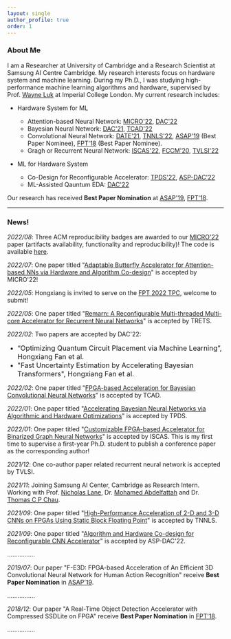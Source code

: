 ```yaml
---
layout: single
author_profile: true
order: 1
---
```


### About Me

I am a Researcher at University of Cambridge and a Research Scientist at Samsung AI Centre Cambridge.
My research interests focus on hardware system and machine learning. During my Ph.D., I was studying high-performance machine learning algorithms and hardware, supervised by Prof. [Wayne Luk](https://www.imperial.ac.uk/people/w.luk) at Imperial College London. My current research includes:

- Hardware System for ML
    - Attention-based Neural Network: [MICRO'22](https://arxiv.org/abs/2209.09570), [DAC'22](https://dl.acm.org/doi/abs/10.1145/3489517.3530451)
    - Bayesian Neural Network: [DAC'21](https://ieeexplore.ieee.org/abstract/document/9586137), [TCAD'22](https://ieeexplore.ieee.org/document/9743481/)
    - Convolutional Neural Network: [DATE'21](https://www.doc.ic.ac.uk/~wl/papers/21/date21sl.pdf), [TNNLS'22](https://ieeexplore.ieee.org/abstract/document/9570135), [ASAP'19](https://ieeexplore.ieee.org/abstract/document/8825127) (Best Paper Nominee), [FPT'18](https://www.doc.ic.ac.uk/~wl/papers/18/fpt18hf.pdf) (Best Paper Nominee).
    - Gragh or Recurrent Neural Network: [ISCAS'22](), [FCCM'20](https://www.doc.ic.ac.uk/~wl/papers/20/fccm20zq.pdf), [TVLSI'22](https://ieeexplore.ieee.org/abstract/document/9664799)

- ML for Hardware System
    - Co-Design for Reconfigurable Accelerator: [TPDS'22](https://ieeexplore.ieee.org/abstract/document/9720069), [ASP-DAC'22](https://arxiv.org/pdf/2111.12787.pdf)
    - ML-Assisted Qauntum EDA: [DAC'22](https://dl.acm.org/doi/abs/10.1145/3489517.3530403)

Our research has received **Best Paper Nomination** at [ASAP'19](https://asap2019.csl.cornell.edu/program.html), [FPT'18](http://www.fpt18.sakura.ne.jp/program.html).

___

### News!

*2022/08*: Three ACM reproducibility badges are awarded to our [MICRO'22](https://arxiv.org/abs/2209.09570) paper (artifacts availability, functionality and reproducibility)! The code is available [here](https://zenodo.org/record/7010800#.YxEvwezMJhG).

*2022/07*: One paper titled "[Adaptable Butterfly Accelerator for Attention-based NNs via Hardware and Algorithm Co-design]()" is accepted by MICRO'22!

*2022/05*: Hongxiang is invited to serve on the [FPT 2022 TPC](https://fpt22.hkust.edu.hk/), welcome to submit!   

*2022/05*: One paper titled "[Remarn: A Reconfigurable Multi-threaded Multi-core Accelerator for Recurrent Neural Networks]()" is accepted by TRETS.

*2022/02*: Two papers are accepted by DAC'22: 

- <font size=3> “Optimizing Quantum Circuit Placement via Machine Learning”, Hongxiang Fan et al.</font>
- <font size=3> "Fast Uncertainty Estimation by Accelerating Bayesian Transformers", Hongxiang Fan et al.</font> 

*2022/02*: One paper titled "[FPGA-based Acceleration for Bayesian Convolutional Neural Networks]()" is accepted by TCAD.

*2022/01*: One paper titled "[Accelerating Bayesian Neural Networks via Algorithmic and Hardware Optimizations]()" is accepted by TPDS.

*2022/01*: One paper titled "[Customizable FPGA-based Accelerator for Binarized Graph Neural Networks]()" is accepted by ISCAS. This is my first time to supervise a first-year Ph.D. student to publish a conference paper as the corresponding author!

*2021/12*: One co-author paper related recurrent neural network is accepted by TVLSI.

*2021/11*: Joining Samsung AI Center, Cambridge as Research Intern. Working with Prof. [Nicholas Lane](http://niclane.org/), Dr. [Mohamed Abdelfattah](https://tech.cornell.edu/people/mohamed-abdelfattah/) and Dr. [Thomas C P Chau](https://www.thomaschau.uk/).

*2021/09*: One paper titled "[High-Performance Acceleration of 2-D and 3-D CNNs on FPGAs Using Static Block Floating Point](https://ieeexplore.ieee.org/abstract/document/9570135)" is accepted by TNNLS.

*2021/09*: One paper titled "[Algorithm and Hardware Co-design for Reconfigurable CNN Accelerator](https://arxiv.org/pdf/2111.12787.pdf)" is accepted by ASP-DAC'22.

................

*2019/07*: Our paper "F-E3D: FPGA-based Acceleration of An Efficient 3D Convolutional Neural Network for Human Action Recognition" receive **Best Paper Nomination** in [ASAP'19](https://asap2019.csl.cornell.edu/program.html).

................

*2018/12*: Our paper "A Real-Time Object Detection Accelerator with Compressed SSDLite on FPGA" receive **Best Paper Nomination** in [FPT'18](http://www.fpt18.sakura.ne.jp/program.html).

................

